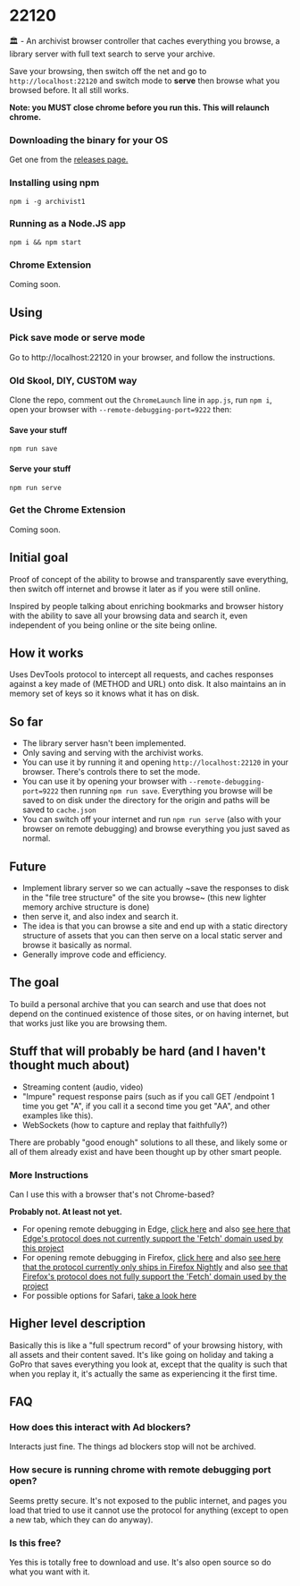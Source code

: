 # 22120

:classical_building: - An archivist browser controller that caches everything you browse, a library server with full text search to serve your archive. 

Save your browsing, then switch off the net and go to `http://localhost:22120` and switch mode to **serve** then browse what you browsed before. It all still works.

**Note: you MUST close chrome before you run this. This will relaunch chrome.**

### Downloading the binary for your OS

Get one from the [releases page.](https://github.com/dosyago/22120/releases)

### Installing using npm

`npm i -g archivist1`

### Running as a Node.JS app

`npm i && npm start`

### Chrome Extension

Coming soon.

## Using

### Pick save mode or serve mode

Go to http://localhost:22120 in your browser, 
and follow the instructions. 

### Old Skool, DIY, CUST0M way

Clone the repo, comment out the `ChromeLaunch` line in `app.js`, run `npm i`, open your browser with `--remote-debugging-port=9222` then:

#### Save your stuff

`npm run save`

#### Serve your stuff

`npm run serve`

### Get the Chrome Extension

Coming soon.

## Initial goal

Proof of concept of the ability to browse and transparently save everything, then switch off internet and browse it later as if you were still online.

Inspired by people talking about enriching bookmarks and browser history with the ability to save all your browsing data and search it, even independent of you being online or the site being online.

## How it works

Uses DevTools protocol to intercept all requests, and caches responses against a key made of (METHOD and URL) onto disk. It also maintains an in memory set of keys so it knows what it has on disk. 

## So far

- The library server hasn't been implemented.
- Only saving and serving with the archivist works. 
- You can use it by running it and opening `http://localhost:22120` in your browser. There's controls there to set the mode. 
- You can use it by opening your browser with `--remote-debugging-port=9222` then running `npm run save`. Everything you browse will be saved to on disk under the directory for the origin and paths will be saved to `cache.json`
- You can switch off your internet and run `npm run serve` (also with your browser on remote debugging) and browse everything you just saved as normal.

## Future

- Implement library server so we can actually ~save the responses to disk in the "file tree structure" of the site you browse~ (this new lighter memory archive structure is done)
- then serve it, and also index and search it.
- The idea is that you can browse a site and end up with a static directory structure of assets that you can then serve on a local static server and browse it basically as normal. 
- Generally improve code and efficiency.

## The goal

To build a personal archive that you can search and use that does not depend on the continued existence of those sites, or on having internet, but that works just like you are browsing them.

## Stuff that will probably be hard (and I haven't thought much about)

- Streaming content (audio, video)
- "Impure" request response pairs (such as if you call GET /endpoint 1 time you get "A", if you call it a second time you get "AA", and other examples like this).
- WebSockets (how to capture and replay that faithfully?)

There are probably "good enough" solutions to all these, and likely some or all of them already exist and have been thought up by other smart people.

### More Instructions

Can I use this with a browser that's not Chrome-based? 

**Probably not. At least not yet.**

- For opening remote debugging in Edge, [click here](https://docs.microsoft.com/en-us/microsoft-edge/devtools-protocol/) and also [see here that Edge's protocol does not currently support the 'Fetch' domain used by this project](https://docs.microsoft.com/en-us/microsoft-edge/devtools-protocol/0.2/http)
- For opening remote debugging in Firefox, [click here](https://developer.mozilla.org/en-US/docs/Tools/Remote_Debugging) and also [see here that the protocol currently only ships in Firefox Nightly](https://firefox-source-docs.mozilla.org/remote/Usage.html) and also [see that Firefox's protocol does not fully support the 'Fetch' domain used by the project](https://bugzilla.mozilla.org/buglist.cgi?product=Remote%20Protocol&component=Fetch&resolution=---)
- For possible options for Safari, [take a look here](https://github.com/google/ios-webkit-debug-proxy)

## Higher level description

Basically this is like a "full spectrum record" of your browsing history, with all assets and their content saved. It's like going on holiday and taking a GoPro that saves everything you look at, except that the quality is such that when you replay it, it's actually the same as experiencing it the first time.

## FAQ

### How does this interact with Ad blockers?

Interacts just fine. The things ad blockers stop will not be archived.

### How secure is running chrome with remote debugging port open?

Seems pretty secure. It's not exposed to the public internet, and pages you load that tried to use it cannot use the protocol for anything (except to open a new tab, which they can do anyway). 

### Is this free?

Yes this is totally free to download and use. It's also open source so do what you want with it.
